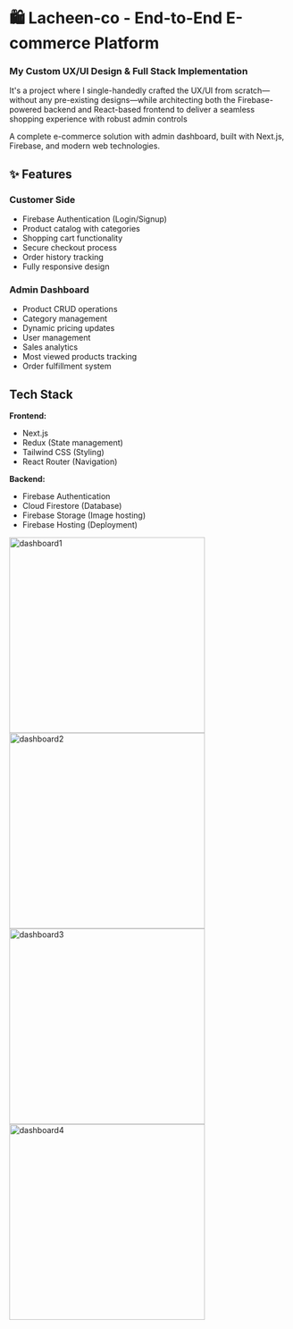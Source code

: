 # 🛍️ Lacheen-co - End-to-End E-commerce Platform
### My Custom UX/UI Design & Full Stack Implementation

It's a project where I single-handedly crafted the UX/UI from scratch—without any pre-existing designs—while architecting both the Firebase-powered backend and React-based frontend to deliver a seamless shopping experience with robust admin controls

A complete e-commerce solution with admin dashboard, built with Next.js, Firebase, and modern web technologies.

## ✨ Features

###  Customer Side
-  Firebase Authentication (Login/Signup)
-  Product catalog with categories
-  Shopping cart functionality
-  Secure checkout process
-  Order history tracking
-  Fully responsive design

###  Admin Dashboard
-  Product CRUD operations
-  Category management
-  Dynamic pricing updates
-  User management
-  Sales analytics
-  Most viewed products tracking
-  Order fulfillment system

##  Tech Stack

**Frontend:**
- Next.js
- Redux (State management)
- Tailwind CSS (Styling)
- React Router (Navigation)

**Backend:**
- Firebase Authentication
- Cloud Firestore (Database)
- Firebase Storage (Image hosting)
- Firebase Hosting (Deployment)


<img width="350" alt="dashboard1" src="https://github.com/user-attachments/assets/02d3395b-2696-4f0c-bda1-abb76293074b" />
<img width="350" alt="dashboard2" src="https://github.com/user-attachments/assets/63d15a2b-b6b7-4bcf-a856-aaf132a4b3ef" />
<img width="350" alt="dashboard3" src="https://github.com/user-attachments/assets/c449826e-c618-4780-8dad-c0f59cc5ea33" />
<img width="350" alt="dashboard4" src="https://github.com/user-attachments/assets/68f78174-e9cf-4603-943e-26a00cd8e008" />






